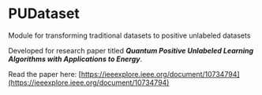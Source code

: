 # PUDataset
Module for transforming traditional datasets to positive unlabeled datasets

Developed for research paper titled ___Quantum Positive Unlabeled Learning Algorithms with Applications to Energy___.

Read the paper here: [https://ieeexplore.ieee.org/document/10734794](https://ieeexplore.ieee.org/document/10734794)
